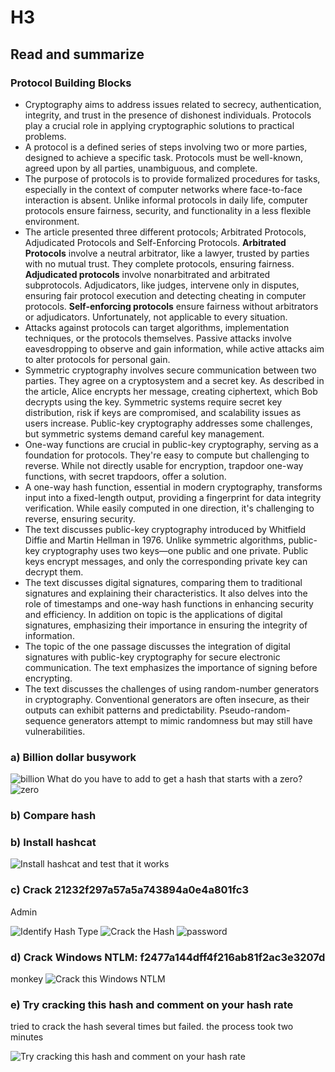 # H3
## Read and summarize
### Protocol Building Blocks
- Cryptography aims to address issues related to secrecy, authentication, integrity, and trust in the presence of dishonest individuals. Protocols play a crucial role in applying cryptographic solutions to practical problems.
- A protocol is a defined series of steps involving two or more parties, designed to achieve a specific task. Protocols must be well-known, agreed upon by all parties, unambiguous, and complete.
- The purpose of protocols is to provide formalized procedures for tasks, especially in the context of computer networks where face-to-face interaction is absent. Unlike informal protocols in daily life, computer protocols ensure fairness, security, and functionality in a less flexible environment.
- The article presented three different protocols; Arbitrated Protocols, Adjudicated Protocols and Self-Enforcing Protocols. **Arbitrated Protocols** involve a neutral arbitrator, like a lawyer, trusted by parties with no mutual trust. They complete protocols, ensuring fairness. **Adjudicated protocols** involve nonarbitrated and arbitrated subprotocols. Adjudicators, like judges, intervene only in disputes, ensuring fair protocol execution and detecting cheating in computer protocols. **Self-enforcing protocols** ensure fairness without arbitrators or adjudicators. Unfortunately, not applicable to every situation.
- Attacks against protocols can target algorithms, implementation techniques, or the protocols themselves. Passive attacks involve eavesdropping to observe and gain information, while active attacks aim to alter protocols for personal gain.
- Symmetric cryptography involves secure communication between two parties. They agree on a cryptosystem and a secret key. As described in the article, Alice encrypts her message, creating ciphertext, which Bob decrypts using the key. Symmetric systems require secret key distribution, risk if keys are compromised, and scalability issues as users increase. Public-key cryptography addresses some challenges, but symmetric systems demand careful key management.
- One-way functions are crucial in public-key cryptography, serving as a foundation for protocols. They're easy to compute but challenging to reverse. While not directly usable for encryption, trapdoor one-way functions, with secret trapdoors, offer a solution.
- A one-way hash function, essential in modern cryptography, transforms input into a fixed-length output, providing a fingerprint for data integrity verification. While easily computed in one direction, it's challenging to reverse, ensuring security.
- The text discusses public-key cryptography introduced by Whitfield Diffie and Martin Hellman in 1976. Unlike symmetric algorithms, public-key cryptography uses two keys—one public and one private. Public keys encrypt messages, and only the corresponding private key can decrypt them.
- The text discusses digital signatures, comparing them to traditional signatures and explaining their characteristics. It also delves into the role of timestamps and one-way hash functions in enhancing security and efficiency. In addition on topic is the applications of digital signatures, emphasizing their importance in ensuring the integrity of information.
- The topic of the one passage discusses the integration of digital signatures with public-key cryptography for secure electronic communication. The text emphasizes the importance of signing before encrypting.
- The text discusses the challenges of using random-number generators in cryptography. Conventional generators are often insecure, as their outputs can exhibit patterns and predictability. Pseudo-random-sequence generators attempt to mimic randomness but may still have vulnerabilities.


### a) Billion dollar busywork

![billion](https://github.com/bgz763/ICT-Security/assets/149093937/def920e8-89ba-4ca8-982a-b4a9a549dcea)
What do you have to add to get a hash that starts with a zero?
![zero](https://github.com/bgz763/ICT-Security/assets/149093937/3649954e-16ce-4088-9139-0b8125116676)

### b) Compare hash



### b) Install hashcat

![Install hashcat and test that it works](https://github.com/bgz763/ICT-Security/assets/149093937/3d5db806-c894-4c13-9632-4c91b7cd6935)

### c) Crack 21232f297a57a5a743894a0e4a801fc3

Admin

![Identify Hash Type](https://github.com/bgz763/ICT-Security/assets/149093937/b348a79f-b773-4dd7-9dc1-9df6d44525ee)
![Crack the Hash](https://github.com/bgz763/ICT-Security/assets/149093937/3980700d-c3fa-414e-ba03-ba7783d3cf01)
![password](https://github.com/bgz763/ICT-Security/assets/149093937/e70e68ea-e9f4-4532-a247-00d80616a7c8)

### d) Crack  Windows NTLM: f2477a144dff4f216ab81f2ac3e3207d

monkey
![Crack this Windows NTLM](https://github.com/bgz763/ICT-Security/assets/149093937/5aa4c75b-d104-4c72-a6be-0a80b1ec1383)

### e) Try cracking this hash and comment on your hash rate

tried to crack the hash several times but failed. the process took two minutes

![Try cracking this hash and comment on your hash rate](https://github.com/bgz763/ICT-Security/assets/149093937/4eec098d-0847-48f3-b8f3-ddb0f3dcbfc6)
